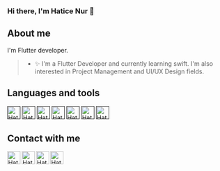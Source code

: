 ### Hi there, I'm Hatice Nur 👋

                                                           
## About me
I'm Flutter developer.


> - ✨ I'm a Flutter Developer and currently learning swift. I'm also interested in Project Management and UI/UX Design fields.


## Languages and tools
<p align="start">
<a href=""><img align="" src="https://user-images.githubusercontent.com/70744158/155850330-9da97a61-2a54-40d8-9044-7049ed4ad794.png" alt="Hatice Nur Coşkun | Medium" width="30px"/></a>  
<a href=""><img align="" src="https://user-images.githubusercontent.com/70744158/155850567-c72904c5-d8a3-4762-89b8-50f4757d6313.png" alt="Hatice Nur Coşkun | Medium" width="30px"/></a>  
<a href=""><img align="" src="https://cdn.iconscout.com/icon/free/png-128/c-58-1175247.png" alt="Hatice Nur Coşkun | Medium" width="30px"/></a>  
<a href=""><img align="" src="https://cdn.iconscout.com/icon/free/png-128/flutter-2038877-1720090.png" alt="Hatice Nur Coşkun | Medium" width="30px"/></a>  
<a href=""><img align="" src="https://img.icons8.com/color/2x/dart.png" alt="Hatice Nur Coşkun | Medium" width="30px"/></a> 
<a href=""><img align="" src="https://www.linkpicture.com/q/swift_2.png" alt="Hatice Nur Coşkun | Medium" width="30px"/></a> 
<a href=""><img align="" src="https://i.hizliresim.com/3cw6j22.png" alt="Hatice Nur Coşkun | Medium" width="30px"/></a> 
  

</p>



## Contact with me

<a href="https://www.linkedin.com/in/hatice-nur-co%C5%9Fkun-6b59411ab/"><img align="left" src="https://raw.githubusercontent.com/yushi1007/yushi1007/main/images/linkedin.svg" alt="Hatice Nur Coşkun | LinkedIn" width="30px"/></a>
<a href="https://medium.com/@haticenurcoskun00"><img align="left" src="https://user-images.githubusercontent.com/70744158/155838703-b34f8b4b-9a10-4c88-ad51-60d9eb671b22.png" alt="Hatice Nur Coşkun | Medium" width="30px"/></a>
<a href="https://twitter.com/HaticenurCskun"><img align="left" src="https://user-images.githubusercontent.com/70744158/155837911-430a73ea-687b-4edb-9130-867d543241d6.png" alt="Hatice Nur Coşkun | Medium" width="30px"/></a>
<a href="https://www.mobiler.dev/profile/haticenurcoskun00/blog-posts"><img align="left" src="https://pbs.twimg.com/profile_images/1233768779945062400/OCZ3smfR_400x400.jpg" alt="Hatice Nur Coşkun | Medium" width="30px"/></a>


